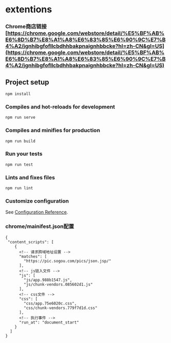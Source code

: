 # extentions

### Chrome商店链接[https://chrome.google.com/webstore/detail/%E5%BF%AB%E6%8D%B7%E8%A1%A8%E6%83%85%E6%90%9C%E7%B4%A2/jgnhibgfofllcbdhhbakpnaignhbbcke?hl=zh-CN&gl=US](https://chrome.google.com/webstore/detail/%E5%BF%AB%E6%8D%B7%E8%A1%A8%E6%83%85%E6%90%9C%E7%B4%A2/jgnhibgfofllcbdhhbakpnaignhbbcke?hl=zh-CN&gl=US)

## Project setup
```
npm install
```

### Compiles and hot-reloads for development
```
npm run serve
```

### Compiles and minifies for production
```
npm run build
```

### Run your tests
```
npm run test
```

### Lints and fixes files
```
npm run lint
```

### Customize configuration
See [Configuration Reference](https://cli.vuejs.org/config/).



### chrome/mainifest.json配置
```
{
 "content_scripts": [
    {
      <!-- 请求跨域地址设置 -->
      "matches": [
        "https://pic.sogou.com/pics/json.jsp/" 
      ],
      <!-- js链入文件 -->
      "js": [
        "js/app.988b1547.js",
        "js/chunk-vendors.085602d1.js"
      ],
      <!-- css文件 -->
      "css": [
        "css/app.75e6020c.css",
        "css/chunk-vendors.779f7d1d.css"
      ],
      <!-- 执行事件 -->
      "run_at": "document_start"
    }
  ]
}
```